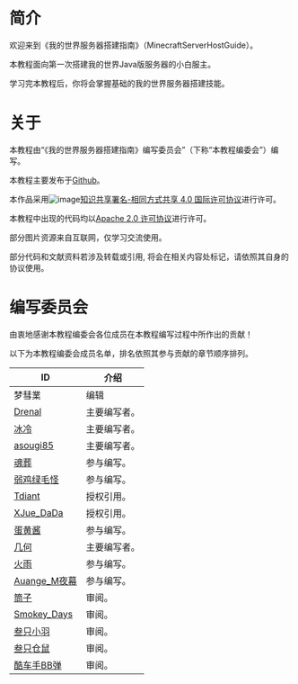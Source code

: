 # 简介
欢迎来到《我的世界服务器搭建指南》（MinecraftServerHostGuide）。

本教程面向第一次搭建我的世界Java版服务器的小白服主。

学习完本教程后，你将会掌握基础的我的世界服务器搭建技能。

# 关于
本教程由“《我的世界服务器搭建指南》编写委员会”（下称“本教程编委会”）编写。

本教程主要发布于[Github](https://github.com/Mhy278/MinecraftServerHostGuide)。


本作品采用![image](https://i.creativecommons.org/l/by-sa/4.0/88x31.png)[知识共享署名-相同方式共享 4.0 国际许可协议](https://creativecommons.org/licenses/by-sa/4.0/)进行许可。

本教程中出现的代码均以[Apache 2.0 许可协议](https://www.apache.org/licenses/LICENSE-2.0.html)进行许可。

部分图片资源来自互联网，仅学习交流使用。

部分代码和文献资料若涉及转载或引用, 将会在相关内容处标记，请依照其自身的协议使用。

# 编写委员会
由衷地感谢本教程编委会各位成员在本教程编写过程中所作出的贡献！

以下为本教程编委会成员名单，排名依照其参与贡献的章节顺序排列。


ID | 介绍
---|---
梦彗業 | 编辑
[Drenal](https://www.mcbbs.net/home.php?mod=space&uid=1013348) | 主要编写者。 
[冰冷](https://github.com/gdenga/) | 主要编写者。  
[asougi85](https://www.mcbbs.net/home.php?mod=space&uid=527243) | 主要编写者。   
[魂葬](https://www.mcbbs.net/home.php?mod=space&uid=1173935)| 参与编写。  
[弱鸡绿毛怪](https://www.mcbbs.net/home.php?mod=space&uid=2149109) | 参与编写。 
[Tdiant](https://github.com/tdiant) | 授权引用。  
[XJue_DaDa](https://www.mcbbs.net/home.php?mod=space&uid=1101813) | 授权引用。  
[蛋黄酱](https://github.com/huangshize) | 参与编写。  
[几何](https://www.mcbbs.net/home.php?mod=space&uid=1798694) | 主要编写者。   
[火雨](https://www.mcbbs.net/home.php?mod=space&uid=1710570) | 参与编写。  
[Auange_M夜幕](https://www.mcbbs.net/home.php?mod=space&uid=2128135) | 参与编写。 
[筒子](https://www.mcbbs.net/home.php?mod=space&uid=910117) | 审阅。  
[Smokey_Days](https://www.mcbbs.net/home.php?mod=space&uid=2065001) | 审阅。  
[叁只小羽](https://github.com/xiaoyuowo) | 审阅。  
[叁只仓鼠](https://github.com/ViosinDeng) | 审阅。  
[酷车手BB弹](https://www.mcbbs.net/home.php?mod=space&uid=284709) | 审阅。  
